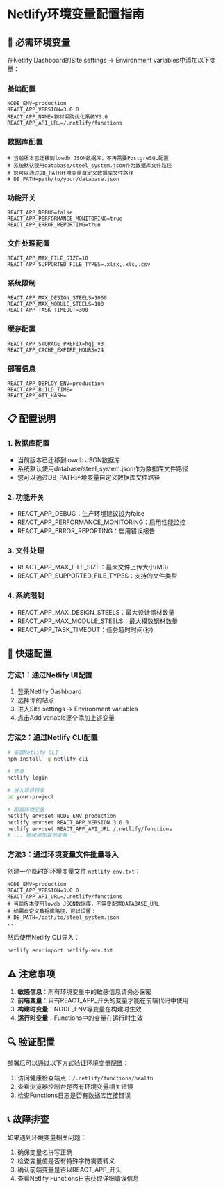# Netlify环境变量配置指南

## 🔧 必需环境变量

在Netlify Dashboard的Site settings → Environment variables中添加以下变量：

### 基础配置
```
NODE_ENV=production
REACT_APP_VERSION=3.0.0
REACT_APP_NAME=钢材采购优化系统V3.0
REACT_APP_API_URL=/.netlify/functions
```

### 数据库配置
```
# 当前版本已迁移到lowdb JSON数据库，不再需要PostgreSQL配置
# 系统默认使用database/steel_system.json作为数据库文件路径
# 您可以通过DB_PATH环境变量自定义数据库文件路径
# DB_PATH=path/to/your/database.json
```

### 功能开关
```
REACT_APP_DEBUG=false
REACT_APP_PERFORMANCE_MONITORING=true
REACT_APP_ERROR_REPORTING=true
```

### 文件处理配置
```
REACT_APP_MAX_FILE_SIZE=10
REACT_APP_SUPPORTED_FILE_TYPES=.xlsx,.xls,.csv
```

### 系统限制
```
REACT_APP_MAX_DESIGN_STEELS=1000
REACT_APP_MAX_MODULE_STEELS=100
REACT_APP_TASK_TIMEOUT=300
```

### 缓存配置
```
REACT_APP_STORAGE_PREFIX=hgj_v3_
REACT_APP_CACHE_EXPIRE_HOURS=24
```

### 部署信息
```
REACT_APP_DEPLOY_ENV=production
REACT_APP_BUILD_TIME=
REACT_APP_GIT_HASH=
```

## 📋 配置说明

### 1. 数据库配置
- 当前版本已迁移到lowdb JSON数据库
- 系统默认使用database/steel_system.json作为数据库文件路径
- 您可以通过DB_PATH环境变量自定义数据库文件路径

### 2. 功能开关
- REACT_APP_DEBUG：生产环境建议设为false
- REACT_APP_PERFORMANCE_MONITORING：启用性能监控
- REACT_APP_ERROR_REPORTING：启用错误报告

### 3. 文件处理
- REACT_APP_MAX_FILE_SIZE：最大文件上传大小(MB)
- REACT_APP_SUPPORTED_FILE_TYPES：支持的文件类型

### 4. 系统限制
- REACT_APP_MAX_DESIGN_STEELS：最大设计钢材数量
- REACT_APP_MAX_MODULE_STEELS：最大模数钢材数量
- REACT_APP_TASK_TIMEOUT：任务超时时间(秒)

## 🚀 快速配置

### 方法1：通过Netlify UI配置
1. 登录Netlify Dashboard
2. 选择你的站点
3. 进入Site settings → Environment variables
4. 点击Add variable逐个添加上述变量

### 方法2：通过Netlify CLI配置
```bash
# 安装Netlify CLI
npm install -g netlify-cli

# 登录
netlify login

# 进入项目目录
cd your-project

# 配置环境变量
netlify env:set NODE_ENV production
netlify env:set REACT_APP_VERSION 3.0.0
netlify env:set REACT_APP_API_URL /.netlify/functions
# ... 继续添加其他变量
```

### 方法3：通过环境变量文件批量导入
创建一个临时的环境变量文件 `netlify-env.txt`：
```
NODE_ENV=production
REACT_APP_VERSION=3.0.0
REACT_APP_API_URL=/.netlify/functions
# 当前版本使用lowdb JSON数据库，不需要配置DATABASE_URL
# 如需自定义数据库路径，可以设置：
# DB_PATH=/path/to/steel_system.json
...
```

然后使用Netlify CLI导入：
```bash
netlify env:import netlify-env.txt
```

## ⚠️ 注意事项

1. **敏感信息**：所有环境变量中的敏感信息请务必保密
2. **前端变量**：只有REACT_APP_开头的变量才能在前端代码中使用
3. **构建时变量**：NODE_ENV等变量在构建时生效
4. **运行时变量**：Functions中的变量在运行时生效

## 🔍 验证配置

部署后可以通过以下方式验证环境变量配置：

1. 访问健康检查端点：`/.netlify/functions/health`
2. 查看浏览器控制台是否有环境变量相关错误
3. 检查Functions日志是否有数据库连接错误

## 📞 故障排查

如果遇到环境变量相关问题：

1. 确保变量名拼写正确
2. 检查变量值是否有特殊字符需要转义
3. 确认前端变量是否以REACT_APP_开头
4. 查看Netlify Functions日志获取详细错误信息